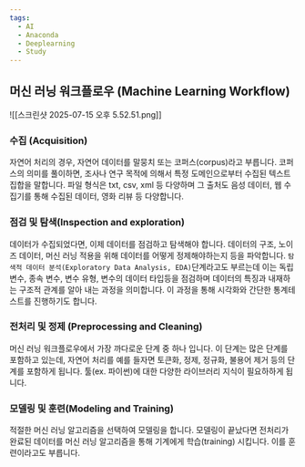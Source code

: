 ```yaml
---
tags:
  - AI
  - Anaconda
  - Deeplearning
  - Study
---
```

## 머신 러닝 워크플로우 (Machine Learning Workflow)
![[스크린샷 2025-07-15 오후 5.52.51.png]]

### 수집 (Acquisition)
자연어 처리의 경우, 자연어 데이터를 말뭉치 또는 코퍼스(corpus)라고 부릅니다.
코퍼스의 의미를 풀이하면, 조사나 연구 목적에 의해서 특정 도메인으로부터 수집된 텍스트 집합을 말합니다. 파일 형식은 txt, csv, xml 등 다양하며 그 출처도 음성 데이터, 웹 수집기를 통해 수집된 데이터, 영화 리뷰 등 다양합니다.

### 점검 및 탐색(Inspection and exploration)
데이터가 수집되었다면, 이제 데이터를 점검하고 탐색해야 합니다.
데이터의 구조, 노이즈 데이터, 머신 러닝 적용을 위해 데이터를 어떻게 정제해야하는지 등을 파악합니다. `탐색적 데이터 분석(Exploratory Data Analysis, EDA)`단계라고도 부르는데 이는 독립 변수, 종속 변수, 변수 유형, 변수의 데이터 타입등을 점검하며 데이터의 특징과 내재하는 구조적 관계를 알아 내는 과정을 의미합니다. 이 과정을 통해 시각화와 간단한 통계테스트를 진행하기도 합니다.

### 전처리 및 정제 (Preprocessing and Cleaning)
머신 러닝 워크플로우에서 가장 까다로운 단계 중 하나 입니다.
이 단계는 많은 단계를 포함하고 있는데, 자연어 처리를 예를 들자면 토큰화, 정제, 정규화, 불용어 제거 등의 단계를 포함하게 됩니다.
툴(ex. 파이썬)에 대한 다양한 라이브러리 지식이 필요하하게 됩니다.

### 모델링 및 훈련(Modeling and Training)
적절한 머신 러닝 알고리즘을 선택하여 모델링을 합니다. 모델링이 끝났다면 전처리가 완료된 데이터를 머신 러닝 알고리즘을 통해 기계에게 학습(training) 시킵니다. 이를 훈련이라고도 부릅니다.
